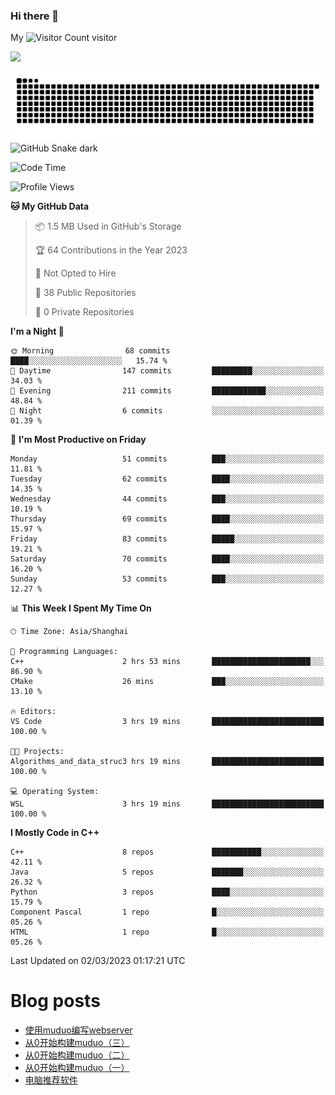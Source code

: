 ### Hi there 👋

My ![Visitor Count](https://profile-counter.glitch.me/bugcat9/count.svg) visitor
<!--
**bugcat9/bugcat9** is a ✨ _special_ ✨ repository because its `README.md` (this file) appears on your GitHub profile.

Here are some ideas to get you started:

- 🔭 I’m currently working on ...
- 🌱 I’m currently learning ...
- 👯 I’m looking to collaborate on ...
- 🤔 I’m looking for help with ...
- 💬 Ask me about ...
- 📫 How to reach me: ...
- 😄 Pronouns: ...
- ⚡ Fun fact: ...
-->
![](https://github-readme-stats.vercel.app/api?username=bugcat9)

![GitHub Snake Light](https://raw.githubusercontent.com/bugcat9/bugcat9/output/github-contribution-grid-snake.svg#gh-light-mode-only)
![GitHub Snake dark](github-snake-dark.svg#gh-dark-mode-only)


<!--START_SECTION:waka-->
![Code Time](http://img.shields.io/badge/Code%20Time-795%20hrs%2019%20mins-blue)

![Profile Views](http://img.shields.io/badge/Profile%20Views-2-blue)

**🐱 My GitHub Data** 

> 📦 1.5 MB Used in GitHub's Storage 
 > 
> 🏆 64 Contributions in the Year 2023
 > 
> 🚫 Not Opted to Hire
 > 
> 📜 38 Public Repositories 
 > 
> 🔑 0 Private Repositories 
 > 
**I'm a Night 🦉** 

```text
🌞 Morning                68 commits          ████░░░░░░░░░░░░░░░░░░░░░   15.74 % 
🌆 Daytime                147 commits         █████████░░░░░░░░░░░░░░░░   34.03 % 
🌃 Evening                211 commits         ████████████░░░░░░░░░░░░░   48.84 % 
🌙 Night                  6 commits           ░░░░░░░░░░░░░░░░░░░░░░░░░   01.39 % 
```
📅 **I'm Most Productive on Friday** 

```text
Monday                   51 commits          ███░░░░░░░░░░░░░░░░░░░░░░   11.81 % 
Tuesday                  62 commits          ████░░░░░░░░░░░░░░░░░░░░░   14.35 % 
Wednesday                44 commits          ███░░░░░░░░░░░░░░░░░░░░░░   10.19 % 
Thursday                 69 commits          ████░░░░░░░░░░░░░░░░░░░░░   15.97 % 
Friday                   83 commits          █████░░░░░░░░░░░░░░░░░░░░   19.21 % 
Saturday                 70 commits          ████░░░░░░░░░░░░░░░░░░░░░   16.20 % 
Sunday                   53 commits          ███░░░░░░░░░░░░░░░░░░░░░░   12.27 % 
```


📊 **This Week I Spent My Time On** 

```text
🕑︎ Time Zone: Asia/Shanghai

💬 Programming Languages: 
C++                      2 hrs 53 mins       ██████████████████████░░░   86.90 % 
CMake                    26 mins             ███░░░░░░░░░░░░░░░░░░░░░░   13.10 % 

🔥 Editors: 
VS Code                  3 hrs 19 mins       █████████████████████████   100.00 % 

🐱‍💻 Projects: 
Algorithms_and_data_struc3 hrs 19 mins       █████████████████████████   100.00 % 

💻 Operating System: 
WSL                      3 hrs 19 mins       █████████████████████████   100.00 % 
```

**I Mostly Code in C++** 

```text
C++                      8 repos             ███████████░░░░░░░░░░░░░░   42.11 % 
Java                     5 repos             ███████░░░░░░░░░░░░░░░░░░   26.32 % 
Python                   3 repos             ████░░░░░░░░░░░░░░░░░░░░░   15.79 % 
Component Pascal         1 repo              █░░░░░░░░░░░░░░░░░░░░░░░░   05.26 % 
HTML                     1 repo              █░░░░░░░░░░░░░░░░░░░░░░░░   05.26 % 
```




 Last Updated on 02/03/2023 01:17:21 UTC
<!--END_SECTION:waka-->
# Blog posts
<!-- BLOG-POST-LIST:START -->
- [使用muduo编写webserver](https://bugcat.top/2023/02/13/Linux/%E4%BB%8E0%E5%BC%80%E5%A7%8B%E6%9E%84%E5%BB%BAmuduo/%E4%BD%BF%E7%94%A8muduo%E7%BC%96%E5%86%99webserver/)
- [从0开始构建muduo（三）](https://bugcat.top/2023/02/03/Linux/%E4%BB%8E0%E5%BC%80%E5%A7%8B%E6%9E%84%E5%BB%BAmuduo/%E4%BB%8E0%E5%BC%80%E5%A7%8B%E6%9E%84%E5%BB%BAmuduo%EF%BC%88%E4%B8%89%EF%BC%89/)
- [从0开始构建muduo（二）](https://bugcat.top/2023/02/03/Linux/%E4%BB%8E0%E5%BC%80%E5%A7%8B%E6%9E%84%E5%BB%BAmuduo/%E4%BB%8E0%E5%BC%80%E5%A7%8B%E6%9E%84%E5%BB%BAmuduo%EF%BC%88%E4%BA%8C%EF%BC%89/)
- [从0开始构建muduo（一）](https://bugcat.top/2023/01/03/Linux/%E4%BB%8E0%E5%BC%80%E5%A7%8B%E6%9E%84%E5%BB%BAmuduo/%E4%BB%8E0%E5%BC%80%E5%A7%8B%E6%9E%84%E5%BB%BAmuduo%EF%BC%88%E4%B8%80%EF%BC%89/)
- [电脑推荐软件](https://bugcat.top/2022/10/26/%E5%85%B6%E4%BB%96/%E7%94%B5%E8%84%91%E6%8E%A8%E8%8D%90%E8%BD%AF%E4%BB%B6/)
<!-- BLOG-POST-LIST:END -->

